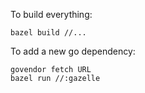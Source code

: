 To build everything:

```
bazel build //...
```

To add a new go dependency:

```
govendor fetch URL
bazel run //:gazelle
```

